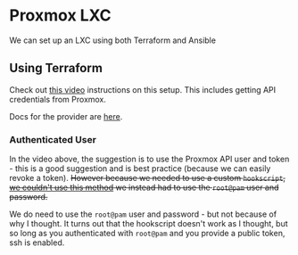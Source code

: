 # Proxmox LXC

We can set up an LXC using both Terraform and Ansible

## Using Terraform

Check out [this video](https://youtu.be/dvyeoDBUtsU) instructions on this setup. This includes getting API credentials from Proxmox.

Docs for the provider are [here](https://registry.terraform.io/providers/Telmate/proxmox/latest/docs).

### Authenticated User

In the video above, the suggestion is to use the Proxmox API user and token - this is a good suggestion and is best practice (because we can easily revoke a token). ~~However because we needed to use a custom `hookscript`, [we couldn't use this method](https://forum.proxmox.com/threads/acme-api-endpoint-403-permission-check-failed-user-root-pam-despite-user-being-root-pam.111745/post-482006) we instead had to use the `root@pam` user and password.~~

We do need to use the `root@pam` user and password - but not because of why I thought. It turns out that the hookscript doesn't work as I thought, but so long as you authenticated with `root@pam` and you provide a public token, ssh is enabled. 